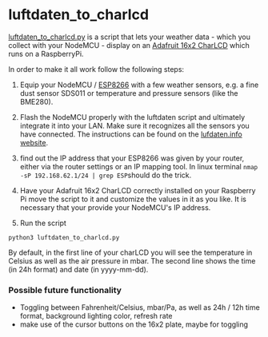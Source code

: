 # luftdaten_to_charlcd

[luftdaten_to_charlcd.py](luftdaten_to_charlcd.py) is a script that lets your weather data - which you collect with your NodeMCU - display on an [Adafruit 16x2 CharLCD](https://learn.adafruit.com/drive-a-16x2-lcd-directly-with-a-raspberry-pi/overview) which runs on a RaspberryPi.

In order to make it all work follow the following steps:

1. Equip your NodeMCU / [ESP8266](https://en.wikipedia.org/wiki/ESP8266) with a few weather sensors, e.g. a fine dust sensor SDS011 or temperature and pressure sensors (like the BME280).
2. Flash the NodeMCU properly with the luftdaten script and ultimately integrate it into your LAN. Make sure it recognizes all the sensors you have connected. The instructions can be found on the [lufdaten.info website](https://luftdaten.info/en/construction-manual/).
3. find out the IP address that your ESP8266 was given by your router, either via the router settings or an IP mapping tool. In linux terminal ```nmap -sP 192.168.62.1/24 | grep ESP```should do the trick.

4. Have your Adafruit 16x2 CharLCD correctly installed on your Raspberry Pi move the script to it and customize the values in it as you like. It is necessary that your provide your NodeMCU's IP address.

5. Run the script
```
python3 luftdaten_to_charlcd.py
```
By default, in the first line of your charLCD you will see the temperature in Celsius as well as the air pressure in mbar. The second line shows the time (in 24h format) and date (in yyyy-mm-dd).

### Possible future functionality

* Toggling between Fahrenheit/Celsius, mbar/Pa, as well as 24h / 12h time format, background lighting color, refresh rate
* make use of the cursor buttons on the 16x2 plate, maybe for toggling
